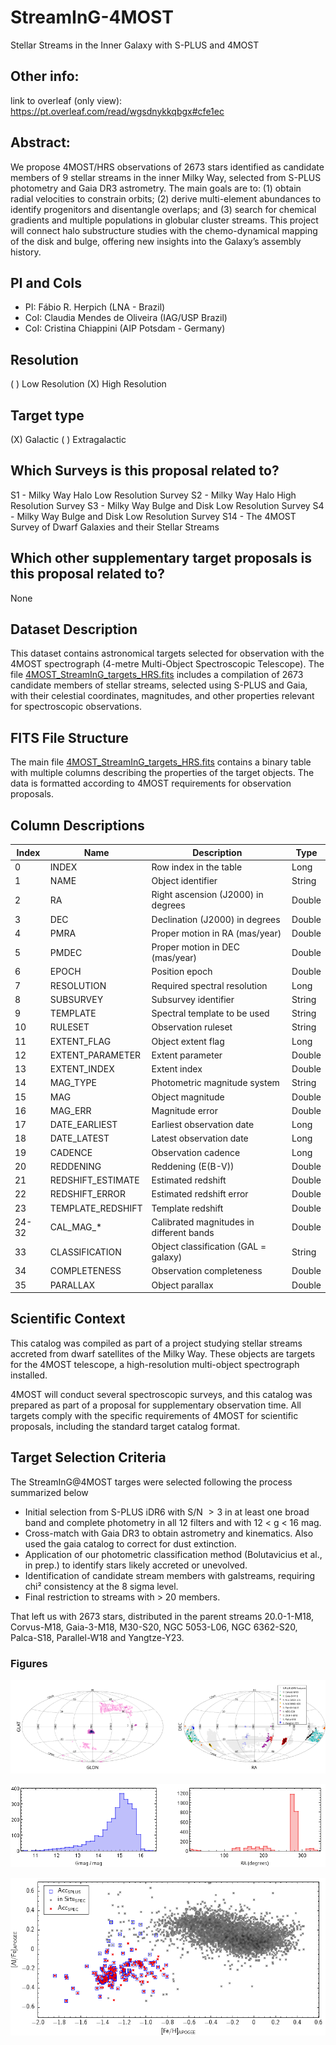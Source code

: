 # StreamInG-4MOST
Stellar Streams in the Inner Galaxy with S-PLUS and 4MOST

## Other info:
link to overleaf (only view): https://pt.overleaf.com/read/wgsdnykkqbgx#cfe1ec

## Abstract: 
We propose 4MOST/HRS observations of 2673 stars identified as candidate members of 9 stellar streams in the inner Milky Way, selected from S-PLUS photometry and Gaia DR3 astrometry. The main goals are to: (1) obtain radial velocities to constrain orbits; (2) derive multi-element abundances to identify progenitors and disentangle overlaps; and (3) search for chemical gradients and multiple populations in globular cluster streams. This project will connect halo substructure studies with the chemo-dynamical mapping of the disk and bulge, offering new insights into the Galaxy’s assembly history.

## PI and CoIs
  - PI: Fábio R. Herpich (LNA - Brazil)
  - CoI: Claudia Mendes de Oliveira (IAG/USP Brazil)
  - CoI: Cristina Chiappini (AIP Potsdam - Germany)

## Resolution
( ) Low Resolution  (X) High Resolution

## Target type
(X) Galactic  ( ) Extragalactic

## Which Surveys is this proposal related to?
  S1  - Milky Way Halo Low Resolution Survey
  S2  - Milky Way Halo High Resolution Survey
  S3  - Milky Way Bulge and Disk Low Resolution Survey
  S4  - Milky Way Bulge and Disk Low Resolution Survey
  S14 - The 4MOST Survey of Dwarf Galaxies and their Stellar Streams

## Which other supplementary target proposals is this proposal related to?
None

## Dataset Description

This dataset contains astronomical targets selected for observation with the 4MOST spectrograph (4-metre Multi-Object Spectroscopic Telescope). The file [4MOST_StreamInG_targets_HRS.fits](4MOST_StreamInG_targets_HRS.fits) includes a compilation of 2673 candidate members of stellar streams, selected using S-PLUS and Gaia, with their celestial coordinates, magnitudes, and other properties relevant for spectroscopic observations.

## FITS File Structure

The main file [4MOST_StreamInG_targets_HRS.fits](4MOST_StreamInG_targets_HRS.fits) contains a binary table with multiple columns describing the properties of the target objects. The data is formatted according to 4MOST requirements for observation proposals.

## Column Descriptions

| Index | Name | Description | Type |
|-------|------|-------------|------|
| 0 | INDEX | Row index in the table | Long |
| 1 | NAME | Object identifier | String |
| 2 | RA | Right ascension (J2000) in degrees | Double |
| 3 | DEC | Declination (J2000) in degrees | Double |
| 4 | PMRA | Proper motion in RA (mas/year) | Double |
| 5 | PMDEC | Proper motion in DEC (mas/year) | Double |
| 6 | EPOCH | Position epoch | Double |
| 7 | RESOLUTION | Required spectral resolution | Long |
| 8 | SUBSURVEY | Subsurvey identifier | String |
| 9 | TEMPLATE | Spectral template to be used | String |
| 10 | RULESET | Observation ruleset | String |
| 11 | EXTENT_FLAG | Object extent flag | Long |
| 12 | EXTENT_PARAMETER | Extent parameter | Double |
| 13 | EXTENT_INDEX | Extent index | Double |
| 14 | MAG_TYPE | Photometric magnitude system | String |
| 15 | MAG | Object magnitude | Double |
| 16 | MAG_ERR | Magnitude error | Double |
| 17 | DATE_EARLIEST | Earliest observation date | Long |
| 18 | DATE_LATEST | Latest observation date | Long |
| 19 | CADENCE | Observation cadence | Long |
| 20 | REDDENING | Reddening (E(B-V)) | Double |
| 21 | REDSHIFT_ESTIMATE | Estimated redshift | Double |
| 22 | REDSHIFT_ERROR | Estimated redshift error | Double |
| 23 | TEMPLATE_REDSHIFT | Template redshift | Double |
| 24-32 | CAL_MAG_* | Calibrated magnitudes in different bands | Double |
| 33 | CLASSIFICATION | Object classification (GAL = galaxy) | String |
| 34 | COMPLETENESS | Observation completeness | Double |
| 35 | PARALLAX | Object parallax | Double |

## Scientific Context

This catalog was compiled as part of a project studying stellar streams accreted from dwarf satellites of the Milky Way. These objects are targets for the 4MOST telescope, a high-resolution multi-object spectrograph installed.

4MOST will conduct several spectroscopic surveys, and this catalog was prepared as part of a proposal for supplementary observation time. All targets comply with the specific requirements of 4MOST for scientific proposals, including the standard target catalog format.

## Target Selection Criteria

The StreamInG@4MOST targes were selected following the process summarized below

  - Initial selection from S-PLUS iDR6 with S/N $>3$ in at least one broad band and complete photometry in all 12 filters and with 12 < g < 16 mag.
  - Cross-match with Gaia DR3 to obtain astrometry and kinematics. Also used the gaia catalog to correct for dust extinction.
  - Application of our photometric classification method (Bolutavicius et al., in prep.) to identify stars likely accreted or unevolved.
  - Identification of candidate stream members with galstreams, requiring chi² consistency at the 8 sigma level.
  - Final restriction to streams with > 20 members.

That left us with 2673 stars, distributed in the parent streams 20.0-1-M18, Corvus-M18, Gaia-3-M18, M30-S20, NGC 5053-L06, NGC 6362-S20, Palca-S18, Parallel-W18 and Yangtze-Y23.

### Figures

![Left: targets distribution in Galactic coordinates colored by density. Right: target distribution in Equatorial coordinates, colored according to the assigned parental stream. The S-PLUS iDR6 is shown as a gray shaded region in the background, for reference.](Images/footprint.png)

![Left: histogram showing the magnitude distribution of the sample in G-band; right: histogram showing the number of targets as a function of RA.](Images/histograms.png)

![Performance of the accreted stars classifier based on the 12 S-PLUS bands (blue squares), compared to the APOGEE spectroscopic classification (red circles).](Images/acc_class.png)
